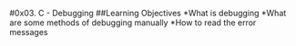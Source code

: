 #0x03. C - Debugging
##Learning Objectives
*What is debugging
*What are some methods of debugging manually
*How to read the error messages
